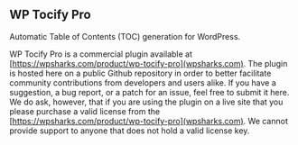 ## WP Tocify Pro

Automatic Table of Contents (TOC) generation for WordPress.

WP Tocify Pro is a commercial plugin available at [https://wpsharks.com/product/wp-tocify-pro](wpsharks.com). The plugin is hosted here on a public Github repository in order to better facilitate community contributions from developers and users alike. If you have a suggestion, a bug report, or a patch for an issue, feel free to submit it here. We do ask, however, that if you are using the plugin on a live site that you please purchase a valid license from the [https://wpsharks.com/product/wp-tocify-pro](wpsharks.com). We cannot provide support to anyone that does not hold a valid license key.
